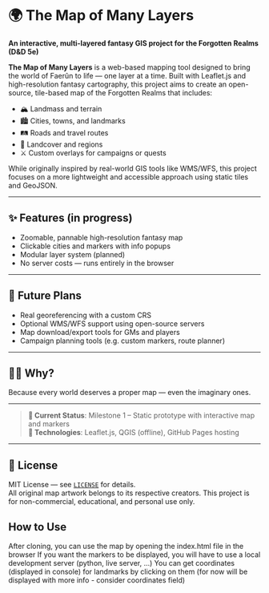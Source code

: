 # 🌍 The Map of Many Layers

**An interactive, multi-layered fantasy GIS project for the Forgotten Realms (D&D 5e)**

**The Map of Many Layers** is a web-based mapping tool designed to bring the world of Faerûn to life — one layer at a time. Built with Leaflet.js and high-resolution fantasy cartography, this project aims to create an open-source, tile-based map of the Forgotten Realms that includes:

- 🏔️ Landmass and terrain
- 🏙️ Cities, towns, and landmarks
- 🛤️ Roads and travel routes
- 🌿 Landcover and regions
- ⚔️ Custom overlays for campaigns or quests

While originally inspired by real-world GIS tools like WMS/WFS, this project focuses on a more lightweight and accessible approach using static tiles and GeoJSON.

---

## ✨ Features (in progress)

- Zoomable, pannable high-resolution fantasy map
- Clickable cities and markers with info popups
- Modular layer system (planned)
- No server costs — runs entirely in the browser

---

## 🔮 Future Plans

- Real georeferencing with a custom CRS
- Optional WMS/WFS support using open-source servers
- Map download/export tools for GMs and players
- Campaign planning tools (e.g. custom markers, route planner)

---

## 🧙‍♂️ Why?

Because every world deserves a proper map — even the imaginary ones.

---

> **🧪 Current Status**: Milestone 1 – Static prototype with interactive map and markers  
> **🔧 Technologies**: Leaflet.js, QGIS (offline), GitHub Pages hosting

---

## 📜 License

MIT License — see [`LICENSE`](LICENSE) for details.  
All original map artwork belongs to its respective creators. This project is for non-commercial, educational, and personal use only.

## How to Use

After cloning, you can use the map by opening the index.html file in the browser
If you want the markers to be displayed, you will have to use a local development server (python, live server, ...)
You can get coordinates (displayed in console) for landmarks by clicking on them (for now will be displayed with more info - consider coordinates field)
